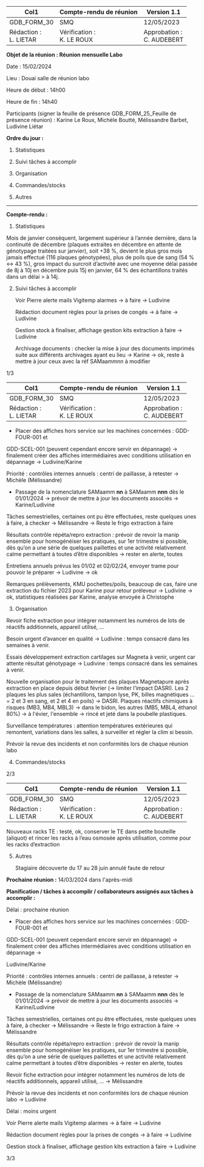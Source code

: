 |Col1|Compte-rendu de réunion|Version 1.1|
|---|---|---|
|GDB_FORM_30|SMQ|12/05/2023|
|Rédaction :<br>L. LIETAR|Vérification :<br>K. LE ROUX|Approbation :<br>C. AUDEBERT|


**Objet de la réunion : Réunion mensuelle Labo**

Date : 15/02/2024

Lieu : Douai salle de réunion labo

Heure de début : 14h00

Heure de fin : 14h40

Participants (signer la feuille de présence GDB_FORM_25_Feuille de présence réunion) :
Karine Le Roux, Michèle Boutté, Mélissandre Barbet, Ludivine Liétar

**Ordre du jour :**

1. Statistiques
2. Suivi tâches à accomplir
3. Organisation
4. Commandes/stocks

5. Autres

_________________________________________________________________________

**Compte-rendu :**

1. Statistiques

Mois de janvier conséquent, largement supérieur à l’année dernière, dans la continuité de
décembre (plaques extraites en décembre en attente de génotypage traitées sur janvier), soit
+38 %, devient le plus gros mois jamais effectué (116 plaques génotypées), plus de poils que
de sang (54 % <-> 43 %), gros impact du surcroit d’activité avec une moyenne délai passée
de 8j à 10j en décembre puis 15j en janvier, 64 % des échantillons traités dans un délai > à
14j.

2. Suivi tâches à accomplir

   Voir Pierre alerte mails Vigitemp alarmes -> à faire -> Ludivine

   Rédaction document règles pour la prises de congés -> à faire -> Ludivine

   Gestion stock à finaliser, affichage gestion kits extraction à faire -> Ludivine

   Archivage documents : checker la mise à jour des documents imprimés suite aux
différents archivages ayant eu lieu -> Karine -> ok, reste à mettre à jour ceux avec la
réf SAMaammnn à modifier

1/3

|Col1|Compte-rendu de réunion|Version 1.1|
|---|---|---|
|GDB_FORM_30|SMQ|12/05/2023|
|Rédaction :<br>L. LIETAR|Vérification :<br>K. LE ROUX|Approbation :<br>C. AUDEBERT|


- Placer des affiches hors service sur les machines concernées : GDD-FOUR-001 et

GDD-SCEL-001 (peuvent cependant encore servir en dépannage) -> finalement créer
des affiches intermédiaires avec conditions utilisation en dépannage ->
Ludivine/Karine

Priorité : contrôles internes annuels : centri de paillasse, à retester -> Michèle
(Mélissandre)
- Passage de la nomenclature SAMaamm **nn** à SAMaamm **nnn** dès le 01/01/2024 ->
prévoir de mettre à jour les documents associés -> Karine/Ludivine

Tâches semestrielles, certaines ont pu être effectuées, reste quelques unes à faire, à
checker -> Mélissandre -> Reste le frigo extraction à faire

Résultats contrôle répéta/repro extraction : prévoir de revoir la manip ensemble pour
homogénéiser les pratiques, sur 1er trimestre si possible, dès qu’on a une série de
quelques paillettes et une activité relativement calme permettant à toutes d’être
disponibles -> rester en alerte, toutes

Entretiens annuels prévus les 01/02 et 02/02/24, envoyer trame pour pouvoir le
préparer -> Ludivine -> ok

Remarques prélèvements, KMU pochettes/poils, beaucoup de cas, faire une
extraction du fichier 2023 pour Karine pour retour préleveur -> Ludivine -> ok,
statistiques réalisées par Karine, analyse envoyée à Christophe

3. Organisation

Revoir fiche extraction pour intégrer notamment les numéros de lots de réactifs
additionnels, appareil utilisé, ...

Besoin urgent d’avancer en qualité -> Ludivine : temps consacré dans les semaines à
venir.

Essais développement extraction cartilages sur Magneta à venir, urgent car attente
résultat génotypage -> Ludivine : temps consacré dans les semaines à venir.

Nouvelle organisation pour le traitement des plaques Magnetapure après extraction
en place depuis début février (-> limiter l’impact DASRI).
Les 2 plaques les plus sales (échantillons, tampon lyse, PK, billes magnétiques ... = 2
et 3 en sang, et 2 et 4 en poils) -> DASRI.
Plaques réactifs chimiques à risques (MB3, MB4, MBL3) -> dans le bidon, les autres
(MB5, MBL4, éthanol 80%) -> à l'évier, l'ensemble -> rincé et jeté dans la poubelle
plastiques.

Surveillance températures : attention températures extérieures qui remontent,
variations dans les salles, à surveiller et régler la clim si besoin.

Prévoir la revue des incidents et non conformités lors de chaque réunion labo

4. Commandes/stocks

2/3

|Col1|Compte-rendu de réunion|Version 1.1|
|---|---|---|
|GDB_FORM_30|SMQ|12/05/2023|
|Rédaction :<br>L. LIETAR|Vérification :<br>K. LE ROUX|Approbation :<br>C. AUDEBERT|


   Nouveaux racks TE : testé, ok, conserver le TE dans petite bouteille (aliquot) et rincer
les racks à l’eau osmosée après utilisation, comme pour les racks d’extraction

5. Autres

   Stagiaire découverte du 17 au 28 juin annulé faute de retour

**Prochaine réunion :** 14/03/2024 dans l'après-midi

**Planification / tâches à accomplir / collaborateurs assignés aux tâches à accomplir :**

Délai : prochaine réunion

   - Placer des affiches hors service sur les machines concernées : GDD-FOUR-001 et

GDD-SCEL-001 (peuvent cependant encore servir en dépannage) -> finalement créer
des affiches intermédiaires avec conditions utilisation en dépannage ->

Ludivine/Karine

   Priorité : contrôles internes annuels : centri de paillasse, à retester -> Michèle
(Mélissandre)
   - Passage de la nomenclature SAMaamm **nn** à SAMaamm **nnn** dès le 01/01/2024 ->
prévoir de mettre à jour les documents associés -> Karine/Ludivine

   Tâches semestrielles, certaines ont pu être effectuées, reste quelques unes à faire, à
checker -> Mélissandre -> Reste le frigo extraction à faire -> Mélissandre

   Résultats contrôle répéta/repro extraction : prévoir de revoir la manip ensemble pour
homogénéiser les pratiques, sur 1er trimestre si possible, dès qu’on a une série de
quelques paillettes et une activité relativement calme permettant à toutes d’être
disponibles -> rester en alerte, toutes

   Revoir fiche extraction pour intégrer notamment les numéros de lots de réactifs
additionnels, appareil utilisé, ... -> Mélissandre

   Prévoir la revue des incidents et non conformités lors de chaque réunion labo ->
Ludivine

Délai : moins urgent

   Voir Pierre alerte mails Vigitemp alarmes -> à faire -> Ludivine

   Rédaction document règles pour la prises de congés -> à faire -> Ludivine

   Gestion stock à finaliser, affichage gestion kits extraction à faire -> Ludivine

3/3

